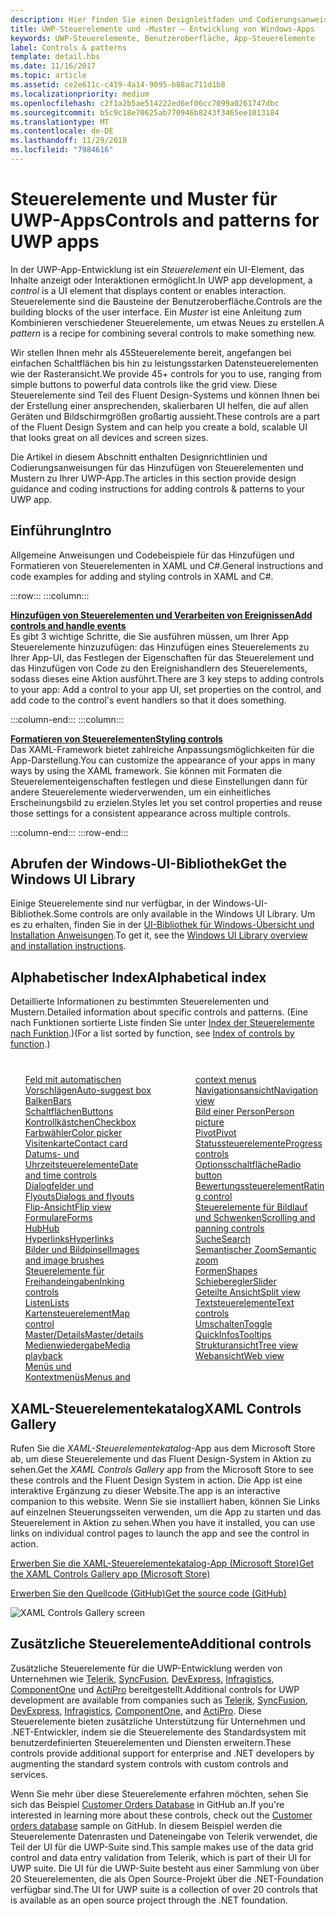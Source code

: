 ```yaml
---
description: Hier finden Sie einen Designleitfaden und Codierungsanweisungen für das Hinzufügen von Steuerelementen und Mustern zu Ihrer UWP-App. Sie finden mehr als 45leistungsstarke Steuerelemente für die Verwendung mit Ihrer App.
title: UWP-Steuerelemente und -Muster – Entwicklung von Windows-Apps
keywords: UWP-Steuerelemente, Benutzeroberfläche, App-Steuerelemente
label: Controls & patterns
template: detail.hbs
ms.date: 11/16/2017
ms.topic: article
ms.assetid: ce2e611c-c419-4a14-9095-b88ac711d1b8
ms.localizationpriority: medium
ms.openlocfilehash: c2f1a2b5ae514222ed6ef06cc7099a0261747dbc
ms.sourcegitcommit: b5c9c18e70625ab770946b8243f3465ee1013184
ms.translationtype: MT
ms.contentlocale: de-DE
ms.lasthandoff: 11/29/2018
ms.locfileid: "7984616"
---
```

# <a name="controls-and-patterns-for-uwp-apps"></a><span data-ttu-id="2ccbc-105">Steuerelemente und Muster für UWP-Apps</span><span class="sxs-lookup"><span data-stu-id="2ccbc-105">Controls and patterns for UWP apps</span></span>
 

<span data-ttu-id="2ccbc-106">In der UWP-App-Entwicklung ist ein <i>Steuerelement</i> ein UI-Element, das Inhalte anzeigt oder Interaktionen ermöglicht.</span><span class="sxs-lookup"><span data-stu-id="2ccbc-106">In UWP app development, a <i>control</i> is a UI element that displays content or enables interaction.</span></span> <span data-ttu-id="2ccbc-107">Steuerelemente sind die Bausteine der Benutzeroberfläche.</span><span class="sxs-lookup"><span data-stu-id="2ccbc-107">Controls are the building blocks of the user interface.</span></span> <span data-ttu-id="2ccbc-108">Ein <i>Muster</i> ist eine Anleitung zum Kombinieren verschiedener Steuerelemente, um etwas Neues zu erstellen.</span><span class="sxs-lookup"><span data-stu-id="2ccbc-108">A <i>pattern</i> is a recipe for combining several controls to make something new.</span></span>

<span data-ttu-id="2ccbc-109">Wir stellen Ihnen mehr als 45Steuerelemente bereit, angefangen bei einfachen Schaltflächen bis hin zu leistungsstarken Datensteuerelementen wie der Rasteransicht.</span><span class="sxs-lookup"><span data-stu-id="2ccbc-109">We provide 45+ controls for you to use, ranging from simple buttons to powerful data controls like the grid view.</span></span>  <span data-ttu-id="2ccbc-110">Diese Steuerelemente sind Teil des Fluent Design-Systems und können Ihnen bei der Erstellung einer ansprechenden, skalierbaren UI helfen, die auf allen Geräten und Bildschirmgrößen großartig aussieht.</span><span class="sxs-lookup"><span data-stu-id="2ccbc-110">These controls are a part of the Fluent Design System and can help you create a bold, scalable UI that looks great on all devices and screen sizes.</span></span> 

<span data-ttu-id="2ccbc-111">Die Artikel in diesem Abschnitt enthalten Designrichtlinien und Codierungsanweisungen für das Hinzufügen von Steuerelementen und Mustern zu Ihrer UWP-App.</span><span class="sxs-lookup"><span data-stu-id="2ccbc-111">The articles in this section provide design guidance and coding instructions for adding controls & patterns to your UWP app.</span></span> 

## <a name="intro"></a><span data-ttu-id="2ccbc-112">Einführung</span><span class="sxs-lookup"><span data-stu-id="2ccbc-112">Intro</span></span>

<span data-ttu-id="2ccbc-113">Allgemeine Anweisungen und Codebeispiele für das Hinzufügen und Formatieren von Steuerelementen in XAML und C#.</span><span class="sxs-lookup"><span data-stu-id="2ccbc-113">General instructions and code examples for adding and styling controls in XAML and C#.</span></span>

:::row:::
    :::column:::
      <p><b><a href="controls-and-events-intro.md"><span data-ttu-id="2ccbc-114">Hinzufügen von Steuerelementen und Verarbeiten von Ereignissen</span><span class="sxs-lookup"><span data-stu-id="2ccbc-114">Add controls and handle events</span></span></a></b> <br/>
<span data-ttu-id="2ccbc-115">Es gibt 3 wichtige Schritte, die Sie ausführen müssen, um Ihrer App Steuerelemente hinzuzufügen: das Hinzufügen eines Steuerelements zu Ihrer App-UI, das Festlegen der Eigenschaften für das Steuerelement und das Hinzufügen von Code zu den Ereignishandlern des Steuerelements, sodass dieses eine Aktion ausführt.</span><span class="sxs-lookup"><span data-stu-id="2ccbc-115">There are 3 key steps to adding controls to your app: Add a control to your app UI, set properties on the control, and add code to the control's event handlers so that it does something.</span></span></p>
    :::column-end:::
    :::column:::
      <p><b><a href="xaml-styles.md"><span data-ttu-id="2ccbc-116">Formatieren von Steuerelementen</span><span class="sxs-lookup"><span data-stu-id="2ccbc-116">Styling controls</span></span></a></b> <br/>
<span data-ttu-id="2ccbc-117">Das XAML-Framework bietet zahlreiche Anpassungsmöglichkeiten für die App-Darstellung.</span><span class="sxs-lookup"><span data-stu-id="2ccbc-117">You can customize the appearance of your apps in many ways by using the XAML framework.</span></span> <span data-ttu-id="2ccbc-118">Sie können mit Formaten die Steuerelementeigenschaften festlegen und diese Einstellungen dann für andere Steuerelemente wiederverwenden, um ein einheitliches Erscheinungsbild zu erzielen.</span><span class="sxs-lookup"><span data-stu-id="2ccbc-118">Styles let you set control properties and reuse those settings for a consistent appearance across multiple controls.</span></span></p>
    :::column-end:::
:::row-end:::

## <a name="get-the-windows-ui-library"></a><span data-ttu-id="2ccbc-119">Abrufen der Windows-UI-Bibliothek</span><span class="sxs-lookup"><span data-stu-id="2ccbc-119">Get the Windows UI Library</span></span>
<span data-ttu-id="2ccbc-120">Einige Steuerelemente sind nur verfügbar, in der Windows-UI-Bibliothek.</span><span class="sxs-lookup"><span data-stu-id="2ccbc-120">Some controls are only available in the Windows UI Library.</span></span> <span data-ttu-id="2ccbc-121">Um es zu erhalten, finden Sie in der [UI-Bibliothek für Windows-Übersicht und Installation Anweisungen](/uwp/toolkits/winui/).</span><span class="sxs-lookup"><span data-stu-id="2ccbc-121">To get it, see the [Windows UI Library overview and installation instructions](/uwp/toolkits/winui/).</span></span>

## <a name="alphabetical-index"></a><span data-ttu-id="2ccbc-122">Alphabetischer Index</span><span class="sxs-lookup"><span data-stu-id="2ccbc-122">Alphabetical index</span></span> 

<span data-ttu-id="2ccbc-123">Detaillierte Informationen zu bestimmten Steuerelementen und Mustern.</span><span class="sxs-lookup"><span data-stu-id="2ccbc-123">Detailed information about specific controls and patterns.</span></span> <span data-ttu-id="2ccbc-124">(Eine nach Funktionen sortierte Liste finden Sie unter <a href="controls-by-function.md">Index der Steuerelemente nach Funktion</a>.)</span><span class="sxs-lookup"><span data-stu-id="2ccbc-124">(For a list sorted by function, see <a href="controls-by-function.md">Index of controls by function</a>.)</span></span>

<div style="column-count: 2; column-gap: 40px; margin-top: 40px;" >
<ul style="margin-top: 0px; padding-top: 0px; list-style-type: none;">
<li style="list-style-type: none;"><a href="auto-suggest-box.md"><span data-ttu-id="2ccbc-125">Feld mit automatischen Vorschlägen</span><span class="sxs-lookup"><span data-stu-id="2ccbc-125">Auto-suggest box</span></span></a></li>

<li style="list-style-type: none;"><a href="app-bars.md"><span data-ttu-id="2ccbc-126">Balken</span><span class="sxs-lookup"><span data-stu-id="2ccbc-126">Bars</span></span></a></li>

<li style="list-style-type: none;"><a href="buttons.md"><span data-ttu-id="2ccbc-127">Schaltflächen</span><span class="sxs-lookup"><span data-stu-id="2ccbc-127">Buttons</span></span></a></li>

<li style="list-style-type: none;"><a href="checkbox.md"><span data-ttu-id="2ccbc-128">Kontrollkästchen</span><span class="sxs-lookup"><span data-stu-id="2ccbc-128">Checkbox</span></span> </a></li>

<li style="list-style-type: none;"><a href="color-picker.md"><span data-ttu-id="2ccbc-129">Farbwähler</span><span class="sxs-lookup"><span data-stu-id="2ccbc-129">Color picker</span></span></a></li>

<li style="list-style-type: none;"><a href="contact-card.md"><span data-ttu-id="2ccbc-130">Visitenkarte</span><span class="sxs-lookup"><span data-stu-id="2ccbc-130">Contact card</span></span></a></li>

<li style="list-style-type: none;"><a href="date-and-time.md"><span data-ttu-id="2ccbc-131">Datums- und Uhrzeitsteuerelemente</span><span class="sxs-lookup"><span data-stu-id="2ccbc-131">Date and time controls</span></span></a></li>

<li style="list-style-type: none;"><a href="dialogs-and-flyouts/index.md"><span data-ttu-id="2ccbc-132">Dialogfelder und Flyouts</span><span class="sxs-lookup"><span data-stu-id="2ccbc-132">Dialogs and flyouts</span></span></a></li>

<li style="list-style-type: none;"><a href="flipview.md"><span data-ttu-id="2ccbc-133">Flip-Ansicht</span><span class="sxs-lookup"><span data-stu-id="2ccbc-133">Flip view</span></span></a></li>

<li style="list-style-type: none;"><a href="forms.md"><span data-ttu-id="2ccbc-134">Formulare</span><span class="sxs-lookup"><span data-stu-id="2ccbc-134">Forms</span></span></a></li>

<li style="list-style-type: none;"><a href="hub.md"><span data-ttu-id="2ccbc-135">Hub</span><span class="sxs-lookup"><span data-stu-id="2ccbc-135">Hub</span></span></a></li>

<li style="list-style-type: none;"><a href="hyperlinks.md"><span data-ttu-id="2ccbc-136">Hyperlinks</span><span class="sxs-lookup"><span data-stu-id="2ccbc-136">Hyperlinks</span></span></a></li>

<li style="list-style-type: none;"><a href="images-imagebrushes.md"><span data-ttu-id="2ccbc-137">Bilder und Bildpinsel</span><span class="sxs-lookup"><span data-stu-id="2ccbc-137">Images and image brushes</span></span></a></li>

<li style="list-style-type: none;"><a href="inking-controls.md"><span data-ttu-id="2ccbc-138">Steuerelemente für Freihandeingaben</span><span class="sxs-lookup"><span data-stu-id="2ccbc-138">Inking controls</span></span></a></li>

<li style="list-style-type: none;"><a href="lists.md"><span data-ttu-id="2ccbc-139">Listen</span><span class="sxs-lookup"><span data-stu-id="2ccbc-139">Lists</span></span></a></li>

<li style="list-style-type: none;"><a href="../../maps-and-location/controls-map.md"><span data-ttu-id="2ccbc-140">Kartensteuerelement</span><span class="sxs-lookup"><span data-stu-id="2ccbc-140">Map control</span></span></a></li>

<li style="list-style-type: none;"><a href="master-details.md"><span data-ttu-id="2ccbc-141">Master/Details</span><span class="sxs-lookup"><span data-stu-id="2ccbc-141">Master/details</span></span></a></li>

<li style="list-style-type: none;"><a href="media-playback.md"><span data-ttu-id="2ccbc-142">Medienwiedergabe</span><span class="sxs-lookup"><span data-stu-id="2ccbc-142">Media playback</span></span></a></li>

<li style="list-style-type: none;"><a href="menus.md"><span data-ttu-id="2ccbc-143">Menüs und Kontextmenüs</span><span class="sxs-lookup"><span data-stu-id="2ccbc-143">Menus and context menus</span></span></a></li>

<li style="list-style-type: none;"><a href="navigationview.md"><span data-ttu-id="2ccbc-144">Navigationsansicht</span><span class="sxs-lookup"><span data-stu-id="2ccbc-144">Navigation view</span></span></a></li>

<li style="list-style-type: none;"><a href="person-picture.md"><span data-ttu-id="2ccbc-145">Bild einer Person</span><span class="sxs-lookup"><span data-stu-id="2ccbc-145">Person picture</span></span></a></li>

<li style="list-style-type: none;"><a href="pivot.md"><span data-ttu-id="2ccbc-146">Pivot</span><span class="sxs-lookup"><span data-stu-id="2ccbc-146">Pivot</span></span></a></li>

<li style="list-style-type: none;"><a href="progress-controls.md"><span data-ttu-id="2ccbc-147">Statussteuerelemente</span><span class="sxs-lookup"><span data-stu-id="2ccbc-147">Progress controls</span></span></a></li>

<li style="list-style-type: none;"><a href="radio-button.md"><span data-ttu-id="2ccbc-148">Optionsschaltfläche</span><span class="sxs-lookup"><span data-stu-id="2ccbc-148">Radio button</span></span></a></li>

<li style="list-style-type: none;"><a href="rating.md"><span data-ttu-id="2ccbc-149">Bewertungssteuerelement</span><span class="sxs-lookup"><span data-stu-id="2ccbc-149">Rating control</span></span></a></li>

<li style="list-style-type: none;"><a href="scroll-controls.md"><span data-ttu-id="2ccbc-150">Steuerelemente für Bildlauf und Schwenken</span><span class="sxs-lookup"><span data-stu-id="2ccbc-150">Scrolling and panning controls</span></span></a></li>

<li style="list-style-type: none;"><a href="search.md"><span data-ttu-id="2ccbc-151">Suche</span><span class="sxs-lookup"><span data-stu-id="2ccbc-151">Search</span></span></a></li>

<li style="list-style-type: none;"><a href="semantic-zoom.md"><span data-ttu-id="2ccbc-152">Semantischer Zoom</span><span class="sxs-lookup"><span data-stu-id="2ccbc-152">Semantic zoom</span></span></a></li>

<li style="list-style-type: none;"><a href="shapes.md"><span data-ttu-id="2ccbc-153">Formen</span><span class="sxs-lookup"><span data-stu-id="2ccbc-153">Shapes</span></span></a></li>

<li style="list-style-type: none;"><a href="slider.md"><span data-ttu-id="2ccbc-154">Schieberegler</span><span class="sxs-lookup"><span data-stu-id="2ccbc-154">Slider</span></span></a></li>

<li style="list-style-type: none;"><a href="split-view.md"><span data-ttu-id="2ccbc-155">Geteilte Ansicht</span><span class="sxs-lookup"><span data-stu-id="2ccbc-155">Split view</span></span></a></li>

<li style="list-style-type: none;"><a href="text-controls.md"><span data-ttu-id="2ccbc-156">Textsteuerelemente</span><span class="sxs-lookup"><span data-stu-id="2ccbc-156">Text controls</span></span></a></li>


<li style="list-style-type: none;"><a href="toggles.md"><span data-ttu-id="2ccbc-157">Umschalten</span><span class="sxs-lookup"><span data-stu-id="2ccbc-157">Toggle</span></span></a></li>
<li style="list-style-type: none;"><a href="tooltips.md"><span data-ttu-id="2ccbc-158">QuickInfos</span><span class="sxs-lookup"><span data-stu-id="2ccbc-158">Tooltips</span></span></a></li>

<li style="list-style-type: none;"><a href="tree-view.md"><span data-ttu-id="2ccbc-159">Strukturansicht</span><span class="sxs-lookup"><span data-stu-id="2ccbc-159">Tree view</span></span></a></li>

<li style="list-style-type: none;"><a href="web-view.md"><span data-ttu-id="2ccbc-160">Webansicht</span><span class="sxs-lookup"><span data-stu-id="2ccbc-160">Web view</span></span></a></li>
</ul>
</div>

## <a name="xaml-controls-gallery"></a><span data-ttu-id="2ccbc-161">XAML-Steuerelementekatalog</span><span class="sxs-lookup"><span data-stu-id="2ccbc-161">XAML Controls Gallery</span></span>

<span data-ttu-id="2ccbc-162">Rufen Sie die _XAML-Steuerelementekatalog_-App aus dem Microsoft Store ab, um diese Steuerelemente und das Fluent Design-System in Aktion zu sehen.</span><span class="sxs-lookup"><span data-stu-id="2ccbc-162">Get the _XAML Controls Gallery_ app from the Microsoft Store to see these controls and the Fluent Design System in action.</span></span> <span data-ttu-id="2ccbc-163">Die App ist eine interaktive Ergänzung zu dieser Website.</span><span class="sxs-lookup"><span data-stu-id="2ccbc-163">The app is an interactive companion to this website.</span></span> <span data-ttu-id="2ccbc-164">Wenn Sie sie installiert haben, können Sie Links auf einzelnen Steuerungsseiten verwenden, um die App zu starten und das Steuerelement in Aktion zu sehen.</span><span class="sxs-lookup"><span data-stu-id="2ccbc-164">When you have it installed, you can use links on individual control pages to launch the app and see the control in action.</span></span>

<a href="https://www.microsoft.com/store/productId/9MSVH128X2ZT"><span data-ttu-id="2ccbc-165">Erwerben Sie die XAML-Steuerelementekatalog-App (Microsoft Store)</span><span class="sxs-lookup"><span data-stu-id="2ccbc-165">Get the XAML Controls Gallery app (Microsoft Store)</span></span></a>

<a href="https://github.com/Microsoft/Windows-universal-samples/tree/master/Samples/XamlUIBasics"><span data-ttu-id="2ccbc-166">Erwerben Sie den Quellcode (GitHub)</span><span class="sxs-lookup"><span data-stu-id="2ccbc-166">Get the source code (GitHub)</span></span></a>

<img src="images/xaml-controls-gallery.png" alt="XAML Controls Gallery screen" />

## <a name="additional-controls"></a><span data-ttu-id="2ccbc-167">Zusätzliche Steuerelemente</span><span class="sxs-lookup"><span data-stu-id="2ccbc-167">Additional controls</span></span>

<span data-ttu-id="2ccbc-168">Zusätzliche Steuerelemente für die UWP-Entwicklung werden von Unternehmen wie <a href="http://www.telerik.com/">Telerik</a>, <a href="https://www.syncfusion.com/products/uwp">SyncFusion</a>, <a href="https://www.devexpress.com/Products/NET/Controls/Win10Apps/">DevExpress</a>, <a href="http://www.infragistics.com/products/universal-windows-platform">Infragistics</a>, <a href="https://www.componentone.com/Studio/Platform/UWP">ComponentOne</a> und <a href="http://www.actiprosoftware.com/products/controls/universal">ActiPro</a> bereitgestellt.</span><span class="sxs-lookup"><span data-stu-id="2ccbc-168">Additional controls for UWP development are available from companies such as <a href="http://www.telerik.com/">Telerik</a>, <a href="https://www.syncfusion.com/products/uwp">SyncFusion</a>, <a href="https://www.devexpress.com/Products/NET/Controls/Win10Apps/">DevExpress</a>, <a href="http://www.infragistics.com/products/universal-windows-platform">Infragistics</a>, <a href="https://www.componentone.com/Studio/Platform/UWP">ComponentOne</a>, and <a href="http://www.actiprosoftware.com/products/controls/universal">ActiPro</a>.</span></span> <span data-ttu-id="2ccbc-169">Diese Steuerelemente bieten zusätzliche Unterstützung für Unternehmen und .NET-Entwickler, indem sie die Steuerelemente des Standardsystem mit benutzerdefinierten Steuerelementen und Diensten erweitern.</span><span class="sxs-lookup"><span data-stu-id="2ccbc-169">These controls provide additional support for enterprise and .NET developers by augmenting the standard system controls with custom controls and services.</span></span>  

<span data-ttu-id="2ccbc-170">Wenn Sie mehr über diese Steuerelemente erfahren möchten, sehen Sie sich das Beispiel <a href="https://github.com/Microsoft/Windows-appsample-customers-orders-database">Customer Orders Database</a> in GitHub an.</span><span class="sxs-lookup"><span data-stu-id="2ccbc-170">If you're interested in learning more about these controls, check out the <a href="https://github.com/Microsoft/Windows-appsample-customers-orders-database">Customer orders database</a> sample on GitHub.</span></span> <span data-ttu-id="2ccbc-171">In diesem Beispiel werden die Steuerelemente Datenrasten und Dateneingabe von Telerik verwendet, die Teil der UI für die UWP-Suite sind.</span><span class="sxs-lookup"><span data-stu-id="2ccbc-171">This sample makes use of the data grid control and data entry validation from Telerik, which is part of their UI for UWP suite.</span></span> <span data-ttu-id="2ccbc-172">Die UI für die UWP-Suite besteht aus einer Sammlung von über 20 Steuerelementen, die als Open Source-Projekt über die .NET-Foundation verfügbar sind.</span><span class="sxs-lookup"><span data-stu-id="2ccbc-172">The UI for UWP suite is a collection of over 20 controls that is available as an open source project through the .NET foundation.</span></span>
